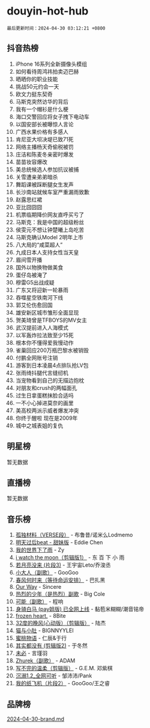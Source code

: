 # douyin-hot-hub

`最后更新时间：2024-04-30 03:12:21 +0800`

## 抖音热榜

1. iPhone 16系列全新摄像头模组
1. 如何看待周鸿祎拍卖迈巴赫
1. 晒晒你的职业技能
1. 挑战50元约会一天
1. 欧文力挺东契奇
1. 马斯克突然访华的背后
1. 我有一个帽衫是什么梗
1. 海口交警回应将女子拽下电动车
1. 以国安部长被曝惊人言论
1. 广西水果价格有多感人
1. 肯尼亚大坝决堤已致71死
1. 网络主播杨天奇偷税被罚
1. 庄洁和陈麦冬亲密时爆发
1. 苗苗妆容爆改
1. 美总统候选人参加抗议被捕
1. 关雪遭亲弟弟暗杀
1. 舞蹈课被踩断腿女生发声
1. 长沙南站就候车室严重漏雨致歉
1. 赵露思红裙
1. 亚比囧囧囧
1. 机票临期降价网友直呼买亏了
1. 马斯克：我是中国的超级粉丝
1. 侯雯元不想让钟楚曦上岛吃苦
1. 马斯克确认Model 2明年上市
1. 八大局的“咸菜超人”
1. 九成日本人支持女性当天皇
1. 眉间雪开播
1. 国外以物换物做美食
1. 蛋仔岛被淹了
1. 穆雷G5出战成疑
1. 广东又将迎新一轮暴雨
1. 吞噬星空铁南河下线
1. 郭艾伦伤愈回国
1. 雄安新区城市雏形全面显现
1. 贺美琦曾是TFBOYS的MV女主
1. 武汉提前进入人海模式
1. 以军轰炸拉法致至少15死
1. 根本你不懂得爱我慢动作
1. 雀巢回应200万瓶巴黎水被销毁
1. 付鹏全网账号注销
1. 游客到日本凌晨4点排队抢LV包
1. 张雨绮抖腿代言缝纫机
1. 当宠物看到自己的无描边抱枕
1. 对朋友和crush的两幅面孔
1. 过生日拿蛋糕抹脸合适吗
1. 一不小心掉进莫奈的画里
1. 美高校两派示威者爆发冲突
1. 你终于醒啦 现在是2009年
1. 城中之城表姐的复仇

## 明星榜

暂无数据

## 直播榜

暂无数据

## 音乐榜

1. [孤独材料（VERSE段）](https://sf5-hl-cdn-tos.douyinstatic.com/obj/tos-cn-ve-2774/ocX7glDNHYlwFeYrGQfBZoThtvPWy8tCCEBGKQ) - 布鲁昔/诺米么Lodmemo
1. [明天过后beat - 甜妹版](https://sf3-cdn-tos.douyinstatic.com/obj/tos-cn-ve-2774/osMLYeeoMm04CZyaI91XUDF8OzLRLgePKALGHI) - Eddie Chen
1. [我的世界下了雨](https://sf5-hl-cdn-tos.douyinstatic.com/obj/tos-cn-ve-2774/o85sBiwXIByH9bWIMAEEOoiQ1o1m9Afn15BspE) - Zy
1. [i watch the moon（剪辑版1）](https://sf5-hl-cdn-tos.douyinstatic.com/obj/tos-cn-ve-2774/o0I9mSChzHZANMJIEBfkCQzzg6N5WAcVtqft9P) - 东 百 下 小 雨
1. [若月亮没来 (片段3)](https://sf5-hl-cdn-tos.douyinstatic.com/obj/tos-cn-ve-2774/okfyEUsGW1B1ovJi5JiN9IjvAT2lMwA054GoEB) - 王宇宙Leto/乔浚丞
1. [小大人（副歌）](https://sf3-cdn-tos.douyinstatic.com/obj/tos-cn-ve-2774/oIhaDwehWhLFsVIG7QIICLLazDNGJAGg5geeb4) - GooGoo
1. [春风何时来（等待命运安排）](https://sf5-hl-cdn-tos.douyinstatic.com/obj/tos-cn-ve-2774/oICBNbD3gelMfB4WgiD1KI2jQtXZE2FgHLwtsl) - 巴扎黑
1. [Our Way](https://sf5-hl-cdn-tos.douyinstatic.com/obj/tos-cn-ve-2774/o8tPEkQgQNCe0DPeFwZzYrbqLlnzBBrYidWkEZ) - Sincere
1. [热烈的少年（是热烈）副歌](https://sf3-cdn-tos.douyinstatic.com/obj/tos-cn-ve-2774/owVNI0CLDAUMtSz6TEYvfFBFL4UDFFhLfgK8fa) - Big Cole
1. [可能（副歌）](https://sf27-cdn-tos.douyinstatic.com/obj/tos-cn-ve-2774/cde1731888894259b333569393c2fb51) - 程响
1. [身骑白马 (pay姐版) 已全网上线](https://sf5-hl-cdn-tos.douyinstatic.com/obj/tos-cn-ve-2774/oQLO5ZgLsFkaDhdIIveF2zUCgfweY0gWaH4AQG) - 黏苞米糊糊/潮音铭帝
1. [frozen heart.](https://sf5-hl-cdn-tos.douyinstatic.com/obj/tos-cn-ve-2774/oIIWJfyjIACZA9zQMtnJ6hQQhFC4vhCupoRBsO) - 8Bite
1. [32度的晚风(心动版）（剪辑版）](https://sf5-hl-cdn-tos.douyinstatic.com/obj/tos-cn-ve-2774/owNyabsyWdzUulxhoJfK8IBXgp0UMQAHpvGh2B) - 陆杰
1. [猫与小肚](https://sf5-hl-cdn-tos.douyinstatic.com/obj/tos-cn-ve-2774/osZeoClMECgK8DYl6VebABgbchEtPYQjZEnRtd) - BIGNNYYLEI
1. [蜜桃物语](https://sf3-cdn-tos.douyinstatic.com/obj/tos-cn-ve-2774/oIhOSCZtIACtYU4XQkngiW9kCBfVD1Fz9IYeqL) - 仁辰&于行
1. [其实都没有 (剪辑版2)](https://sf5-hl-cdn-tos.douyinstatic.com/obj/tos-cn-ve-2774/oEBNQenHZtBhxYjGgUDQk0BCHTigQafgFlbQ7k) - 于冬然
1. [未必](https://sf3-cdn-tos.douyinstatic.com/obj/tos-cn-ve-2774/ogntQMFnKQDZUgTCYuJgfLEtleYZZFxBQqhhFB) - 言瑾羽
1. [Zhurek（副歌）](https://sf27-cdn-tos.douyinstatic.com/obj/tos-cn-ve-2774/ooQm8FBZQDlf0btEYgVpCcSCQfrdJGBEKZYBGS) - ADAM
1. [写不完的温柔（剪辑版）](https://sf5-hl-cdn-tos.douyinstatic.com/obj/tos-cn-ve-2774/oYBzzZQJ233GfwkemJJffAIWgeIYrjZfWhHTcG) - G.E.M. 邓紫棋
1. [沉溺1.2_全网可听](https://sf27-cdn-tos.douyinstatic.com/obj/tos-cn-ve-2774/ok2QoiBqsWAX9McZmWiI9gAB0EzwD4Xj6yfmtH) - 邹沛沛/Pank
1. [我的纸飞机（片段2）](https://sf5-hl-cdn-tos.douyinstatic.com/obj/tos-cn-ve-2774/oM2ZrKcg2CD5AeRB2gkeXOFB1IxAGJdZPazYHf) - GooGoo/王之睿

## 品牌榜

[2024-04-30-brand.md](2024-04-30-brand.md)
